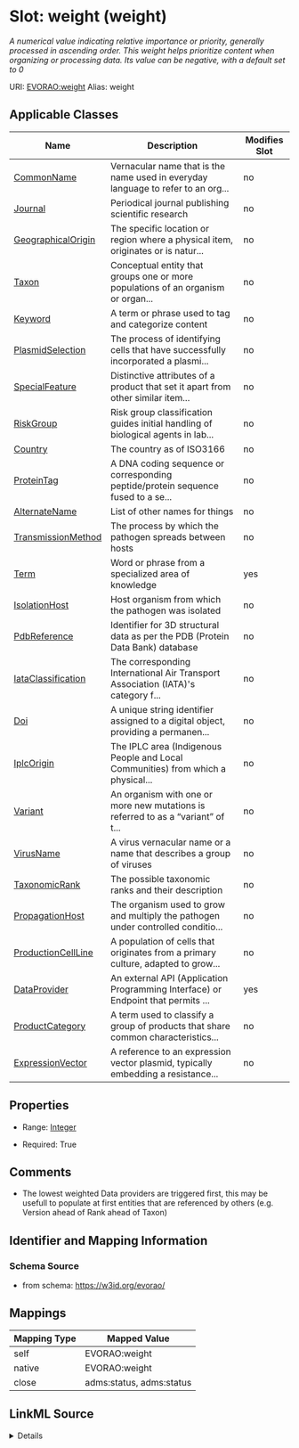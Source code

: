 

# Slot: weight (weight) 


_A numerical value indicating relative importance or priority, generally processed in ascending order. This weight helps prioritize content when organizing or processing data. Its value can be negative, with a default set to 0_





URI: [EVORAO:weight](https://w3id.org/evorao/weight)
Alias: weight

<!-- no inheritance hierarchy -->





## Applicable Classes

| Name | Description | Modifies Slot |
| --- | --- | --- |
| [CommonName](CommonName.md) | Vernacular name that is the name used in everyday language to refer to an org... |  no  |
| [Journal](Journal.md) | Periodical journal publishing scientific research |  no  |
| [GeographicalOrigin](GeographicalOrigin.md) | The specific location or region where a physical item, originates or is natur... |  no  |
| [Taxon](Taxon.md) | Conceptual entity that groups one or more populations of an organism or organ... |  no  |
| [Keyword](Keyword.md) | A term or phrase used to tag and categorize content |  no  |
| [PlasmidSelection](PlasmidSelection.md) | The process of identifying cells that have successfully incorporated a plasmi... |  no  |
| [SpecialFeature](SpecialFeature.md) | Distinctive attributes of a product that set it apart from other similar item... |  no  |
| [RiskGroup](RiskGroup.md) | Risk group classification guides initial handling of biological agents in lab... |  no  |
| [Country](Country.md) | The country as of ISO3166 |  no  |
| [ProteinTag](ProteinTag.md) | A DNA coding sequence or corresponding peptide/protein sequence fused to a se... |  no  |
| [AlternateName](AlternateName.md) | List of other names for things |  no  |
| [TransmissionMethod](TransmissionMethod.md) | The process by which the pathogen spreads between hosts |  no  |
| [Term](Term.md) | Word or phrase from a specialized area of knowledge |  yes  |
| [IsolationHost](IsolationHost.md) | Host organism from which the pathogen was isolated |  no  |
| [PdbReference](PdbReference.md) | Identifier for 3D structural data as per the PDB (Protein Data Bank) database |  no  |
| [IataClassification](IataClassification.md) | The corresponding International Air Transport Association (IATA)'s category f... |  no  |
| [Doi](Doi.md) | A unique string identifier assigned to a digital object, providing a permanen... |  no  |
| [IplcOrigin](IplcOrigin.md) | The IPLC area (Indigenous People and Local Communities) from which a physical... |  no  |
| [Variant](Variant.md) | An organism with one or more new mutations is referred to as a “variant” of t... |  no  |
| [VirusName](VirusName.md) | A virus vernacular name or a name that describes a group of viruses |  no  |
| [TaxonomicRank](TaxonomicRank.md) | The possible taxonomic ranks and their description |  no  |
| [PropagationHost](PropagationHost.md) | The organism used to grow and multiply the pathogen under controlled conditio... |  no  |
| [ProductionCellLine](ProductionCellLine.md) | A population of cells that originates from a primary culture, adapted to grow... |  no  |
| [DataProvider](DataProvider.md) | An external API (Application Programming Interface) or Endpoint that permits ... |  yes  |
| [ProductCategory](ProductCategory.md) | A term used to classify a group of products that share common characteristics... |  no  |
| [ExpressionVector](ExpressionVector.md) | A reference to an expression vector plasmid, typically embedding a resistance... |  no  |







## Properties

* Range: [Integer](Integer.md)

* Required: True





## Comments

* The lowest weighted Data providers are triggered first, this may be usefull to populate at first entities that are referenced by others (e.g. Version ahead of Rank ahead of Taxon)

## Identifier and Mapping Information







### Schema Source


* from schema: https://w3id.org/evorao/




## Mappings

| Mapping Type | Mapped Value |
| ---  | ---  |
| self | EVORAO:weight |
| native | EVORAO:weight |
| close | adms:status, adms:status |




## LinkML Source

<details>
```yaml
name: weight
description: A numerical value indicating relative importance or priority, generally
  processed in ascending order. This weight helps prioritize content when organizing
  or processing data. Its value can be negative, with a default set to 0
title: weight
comments:
- The lowest weighted Data providers are triggered first, this may be usefull to populate
  at first entities that are referenced by others (e.g. Version ahead of Rank ahead
  of Taxon)
from_schema: https://w3id.org/evorao/
close_mappings:
- adms:status
- adms:status
rank: 1000
ifabsent: int(0)
alias: weight
domain_of:
- DataProvider
- Term
range: integer
required: true
multivalued: false

```
</details>